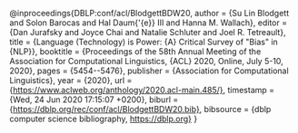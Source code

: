 @inproceedings{DBLP:conf/acl/BlodgettBDW20,
  author    = {Su Lin Blodgett and
               Solon Barocas and
               Hal Daum{\'{e}} III and
               Hanna M. Wallach},
  editor    = {Dan Jurafsky and
               Joyce Chai and
               Natalie Schluter and
               Joel R. Tetreault},
  title     = {Language (Technology) is Power: {A} Critical Survey of "Bias" in {NLP}},
  booktitle = {Proceedings of the 58th Annual Meeting of the Association for Computational
               Linguistics, {ACL} 2020, Online, July 5-10, 2020},
  pages     = {5454--5476},
  publisher = {Association for Computational Linguistics},
  year      = {2020},
  url       = {https://www.aclweb.org/anthology/2020.acl-main.485/},
  timestamp = {Wed, 24 Jun 2020 17:15:07 +0200},
  biburl    = {https://dblp.org/rec/conf/acl/BlodgettBDW20.bib},
  bibsource = {dblp computer science bibliography, https://dblp.org}
}
